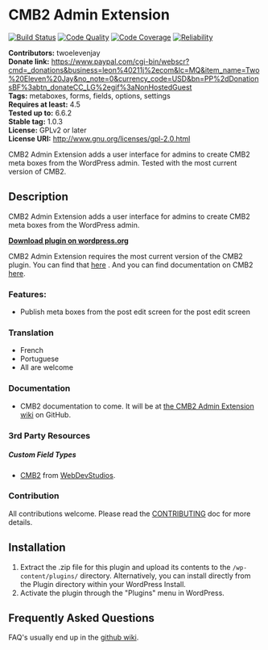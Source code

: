 # CMB2 Admin Extension

[![Build Status](https://scrutinizer-ci.com/g/twoelevenjay/CMB2-Admin-Extension/badges/build.png?b=master)](https://scrutinizer-ci.com/g/twoelevenjay/CMB2-Admin-Extension/build-status/master)
[![Code Quality](https://scrutinizer-ci.com/g/twoelevenjay/CMB2-Admin-Extension/badges/quality-score.png?b=master)](https://scrutinizer-ci.com/g/twoelevenjay/CMB2-Admin-Extension/)
[![Code Coverage](https://scrutinizer-ci.com/g/twoelevenjay/CMB2-Admin-Extension/badges/coverage.png?b=master)](https://scrutinizer-ci.com/g/twoelevenjay/CMB2-Admin-Extension/)
[![Reliability](https://scrutinizer-ci.com/g/twoelevenjay/CMB2-Admin-Extension/badges/reliability-score.png?b=master)](https://scrutinizer-ci.com/g/twoelevenjay/CMB2-Admin-Extension/)

**Contributors:**         twoelevenjay  
**Donate link:**          https://www.paypal.com/cgi-bin/webscr?cmd=_donations&business=leon%40211j%2ecom&lc=MQ&item_name=Two%20Eleven%20Jay&no_note=0&currency_code=USD&bn=PP%2dDonationsBF%3abtn_donateCC_LG%2egif%3aNonHostedGuest  
**Tags:**                 metaboxes, forms, fields, options, settings  
**Requires at least:**    4.5  
**Tested up to:**         6.6.2  
**Stable tag:**           1.0.3  
**License:**              GPLv2 or later  
**License URI:**          http://www.gnu.org/licenses/gpl-2.0.html  

CMB2 Admin Extension adds a user interface for admins to create CMB2 meta boxes from the WordPress admin. Tested with the most current version of CMB2.

## Description

CMB2 Admin Extension adds a user interface for admins to create CMB2 meta boxes from the WordPress admin.

**[Download plugin on wordpress.org](https://wordpress.org/plugins/cmb2-admin-extension/)**

CMB2 Admin Extension requires the most current version of the CMB2 plugin. You can find that [here](https://wordpress.org/plugins/cmb2/) . And you can find documentation on CMB2 [here](https://github.com/WebDevStudios/CMB2/wiki/Field-Types#types).

### Features:

* Publish meta boxes from the post edit screen for the post edit screen

### Translation
* French
* Portuguese
* All are welcome

### Documentation
* CMB2 documentation to come. It will be at [the CMB2 Admin Extension wiki](https://github.com/twoelevenjay/CMB2-Admin-Extension/wiki) on GitHub.

### 3rd Party Resources

##### Custom Field Types
* [CMB2](https://github.com/WebDevStudios/CMB2/) from [WebDevStudios](https://webdevstudios.com).

### Contribution
All contributions welcome. Please read the [CONTRIBUTING](https://github.com/twoelevenjay/CMB2-Admin-Extension/blob/master/CONTRIBUTING.md) doc for more details.

## Installation

1. Extract the .zip file for this plugin and upload its contents to the `/wp-content/plugins/` directory. Alternatively, you can install directly from the Plugin directory within your WordPress Install.
1. Activate the plugin through the "Plugins" menu in WordPress.

## Frequently Asked Questions

FAQ's usually end up in the [github wiki](https://github.com/twoelevenjay/CMB2-Admin-Extension/wiki).
